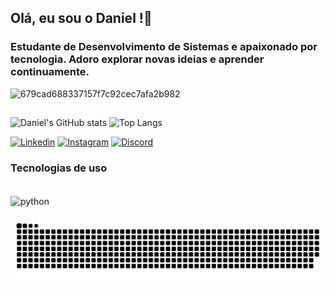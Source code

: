 ## Olá, eu sou o Daniel !👋
### Estudante de Desenvolvimento de Sistemas e apaixonado por tecnologia. Adoro explorar novas ideias e aprender continuamente. 

![679cad688337157f7c92cec7afa2b982](https://github.com/Dandanp3/Dandanp3/assets/170982921/cb374e62-0324-4377-99d2-40f1591eaa3c)
##
![Daniel's GitHub stats](https://github-readme-stats.vercel.app/api?username=Dandanp3&show_icons=true&theme=radical)
![Top Langs](https://github-readme-stats.vercel.app/api/top-langs/?username=Dandanp3&size_weight=0.5&count_weight=0.5)

[![Linkedin](https://img.shields.io/badge/LinkedIn-0077B5?style=for-the-badge&logo=linkedin&logoColor=white)](https://www.linkedin.com/in/daniel-oliveira-953223310/)
[![Instagram](https://img.shields.io/badge/Instagram-E4405F?style=for-the-badge&logo=instagram&logoColor=white)](https://www.instagram.com/dandanp3/)
[![Discord](https://img.shields.io/badge/Discord-7289DA?style=for-the-badge&logo=discord&logoColor=white)](discordapp.com/users/505806599034765323)

### Tecnologias de uso
<div style="display: inline_block"><br/>
    <img align="center" alt="python" src="https://img.shields.io/badge/Python-14354C?style=for-the-badge&logo=python&logoColor=white" />
</div><br/>

<picture align="center">
  <source media="(prefers-color-scheme: dark)" srcset="https://raw.githubusercontent.com/Dandanp3/Dandanp3/output/github-contribution-grid-snake-dark.svg">
  <source media="(prefers-color-scheme: light)" srcset="https://raw.githubusercontent.com/Dandanp3/Dandanp3/output/github-contribution-grid-snake-dark.svg">
  <img align="center" alt="github contribution grid snake animation" src="https://raw.githubusercontent.com/mari4souza/mari4souza/output/github-contribution-grid-snake.svg">
</picture>




